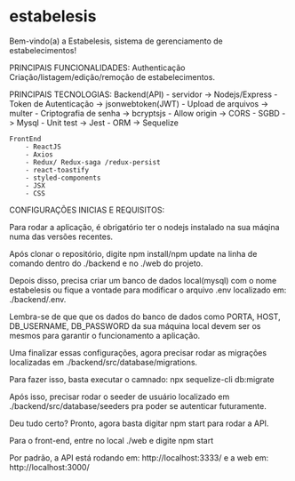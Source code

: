 # estabelesis
Bem-vindo(a) a Estabelesis, sistema de gerenciamento de estabelecimentos!

PRINCIPAIS FUNCIONALIDADES:
    Authenticação
    Criação/listagem/edição/remoção de estabelecimentos.

PRINCIPAIS TECNOLOGIAS:
    Backend(API) 
        - servidor              ->  Nodejs/Express 
        - Token de Autenticação ->  jsonwebtoken(JWT)
        - Upload de arquivos    ->  multer
        - Criptografia de senha ->  bcryptsjs
        - Allow origin          ->  CORS
        - SGBD                  ->  Mysql
        - Unit test             ->  Jest
        - ORM                   ->  Sequelize


    FrontEnd
        - ReactJS 
        - Axios
        - Redux/ Redux-saga /redux-persist 
        - react-toastify
        - styled-components
        - JSX
        - CSS


CONFIGURAÇÕES INICIAS E REQUISITOS:

Para rodar a aplicação, é obrigatório ter o nodejs instalado na sua máqina numa das versões recentes.

Após clonar o repositório, digite npm install/npm update na linha de comando dentro do ./backend e no ./web do projeto.

Depois disso, precisa criar um banco de dados local(mysql) com o nome estabelesis ou
fique a vontade para modificar o arquivo .env localizado em: ./backend/.env.

Lembra-se de que que os dados do banco de dados como PORTA, HOST, DB_USERNAME, DB_PASSWORD
da sua máquina local devem ser os mesmos para garantir o funcionamento a aplicação.

Uma finalizar essas configurações, agora precisar rodar as migrações localizadas em ./backend/src/database/migrations.

Para fazer isso, basta executar o camnado: npx sequelize-cli db:migrate

Após isso, precisar rodar o seeder de usuário localizado em ./backend/src/database/seeders pra poder se autenticar futuramente.

Deu tudo certo? Pronto, agora basta digitar npm start para rodar a API.

Para o front-end, entre no local ./web e digite npm start

Por padrão, a API está rodando em: http://localhost:3333/ e a web em: http://localhost:3000/


